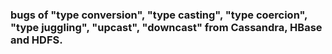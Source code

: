 ### bugs of "type conversion", "type casting", "type coercion", "type juggling", "upcast", "downcast" from Cassandra, HBase and HDFS. 

